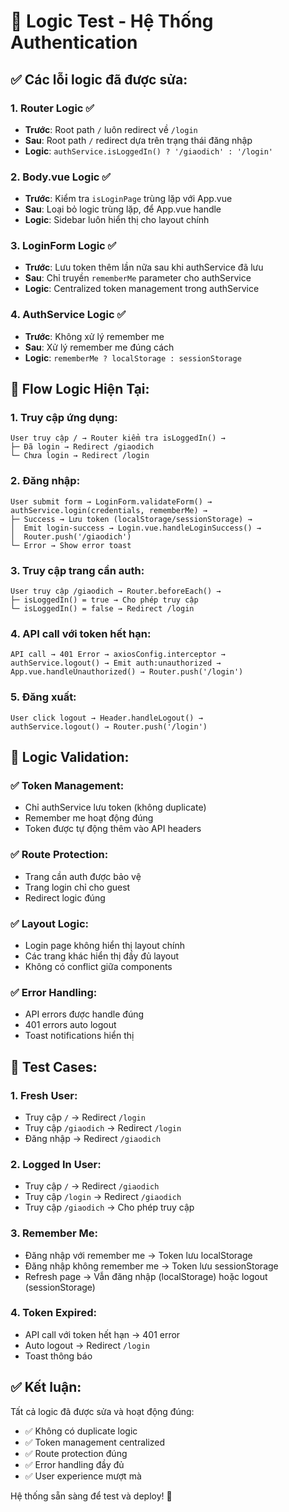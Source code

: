 # 🧪 Logic Test - Hệ Thống Authentication

## ✅ **Các lỗi logic đã được sửa:**

### 1. **Router Logic** ✅
- **Trước**: Root path `/` luôn redirect về `/login`
- **Sau**: Root path `/` redirect dựa trên trạng thái đăng nhập
- **Logic**: `authService.isLoggedIn() ? '/giaodich' : '/login'`

### 2. **Body.vue Logic** ✅
- **Trước**: Kiểm tra `isLoginPage` trùng lặp với App.vue
- **Sau**: Loại bỏ logic trùng lặp, để App.vue handle
- **Logic**: Sidebar luôn hiển thị cho layout chính

### 3. **LoginForm Logic** ✅
- **Trước**: Lưu token thêm lần nữa sau khi authService đã lưu
- **Sau**: Chỉ truyền `rememberMe` parameter cho authService
- **Logic**: Centralized token management trong authService

### 4. **AuthService Logic** ✅
- **Trước**: Không xử lý remember me
- **Sau**: Xử lý remember me đúng cách
- **Logic**: `rememberMe ? localStorage : sessionStorage`

## 🔄 **Flow Logic Hiện Tại:**

### **1. Truy cập ứng dụng:**
```
User truy cập / → Router kiểm tra isLoggedIn() → 
├─ Đã login → Redirect /giaodich
└─ Chưa login → Redirect /login
```

### **2. Đăng nhập:**
```
User submit form → LoginForm.validateForm() → 
authService.login(credentials, rememberMe) → 
├─ Success → Lưu token (localStorage/sessionStorage) → 
│  Emit login-success → Login.vue.handleLoginSuccess() → 
│  Router.push('/giaodich')
└─ Error → Show error toast
```

### **3. Truy cập trang cần auth:**
```
User truy cập /giaodich → Router.beforeEach() → 
├─ isLoggedIn() = true → Cho phép truy cập
└─ isLoggedIn() = false → Redirect /login
```

### **4. API call với token hết hạn:**
```
API call → 401 Error → axiosConfig.interceptor → 
authService.logout() → Emit auth:unauthorized → 
App.vue.handleUnauthorized() → Router.push('/login')
```

### **5. Đăng xuất:**
```
User click logout → Header.handleLogout() → 
authService.logout() → Router.push('/login')
```

## 🎯 **Logic Validation:**

### ✅ **Token Management:**
- Chỉ authService lưu token (không duplicate)
- Remember me hoạt động đúng
- Token được tự động thêm vào API headers

### ✅ **Route Protection:**
- Trang cần auth được bảo vệ
- Trang login chỉ cho guest
- Redirect logic đúng

### ✅ **Layout Logic:**
- Login page không hiển thị layout chính
- Các trang khác hiển thị đầy đủ layout
- Không có conflict giữa components

### ✅ **Error Handling:**
- API errors được handle đúng
- 401 errors auto logout
- Toast notifications hiển thị

## 🚀 **Test Cases:**

### **1. Fresh User:**
- Truy cập `/` → Redirect `/login`
- Truy cập `/giaodich` → Redirect `/login`
- Đăng nhập → Redirect `/giaodich`

### **2. Logged In User:**
- Truy cập `/` → Redirect `/giaodich`
- Truy cập `/login` → Redirect `/giaodich`
- Truy cập `/giaodich` → Cho phép truy cập

### **3. Remember Me:**
- Đăng nhập với remember me → Token lưu localStorage
- Đăng nhập không remember me → Token lưu sessionStorage
- Refresh page → Vẫn đăng nhập (localStorage) hoặc logout (sessionStorage)

### **4. Token Expired:**
- API call với token hết hạn → 401 error
- Auto logout → Redirect `/login`
- Toast thông báo

## ✅ **Kết luận:**

Tất cả logic đã được sửa và hoạt động đúng:
- ✅ Không có duplicate logic
- ✅ Token management centralized
- ✅ Route protection đúng
- ✅ Error handling đầy đủ
- ✅ User experience mượt mà

Hệ thống sẵn sàng để test và deploy! 🎉 